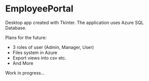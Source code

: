 # EmployeePortal

Desktop app created with Tkinter. The application uses Azure SQL Database. 

Plans for the future:
- 3 roles of user (Admin, Manager, User)
- Files system in Azure
- Export views into csv etc.
- And More


Work in progress...
